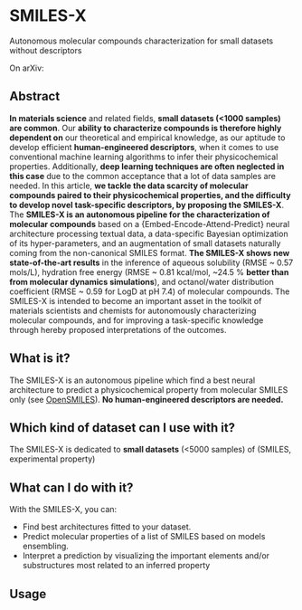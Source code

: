 # SMILES-X
Autonomous molecular compounds characterization for small datasets without descriptors

On arXiv:

## Abstract
**In materials science** and related fields, **small datasets (<1000 samples) are common**. Our **ability to characterize compounds is therefore highly dependent on** our theoretical and empirical knowledge, as our aptitude to develop efficient **human-engineered descriptors**, when it comes to use conventional machine learning algorithms to infer their physicochemical properties. Additionally, **deep learning techniques are often neglected in this case** due to the common acceptance that a lot of data samples are needed. In this article, **we tackle the data scarcity of molecular compounds paired to their physicochemical properties, and the difficulty to develop novel task-specific descriptors, by proposing the SMILES-X**. The **SMILES-X is an autonomous pipeline for the characterization of molecular compounds** based on a {Embed-Encode-Attend-Predict} neural architecture processing textual data, a data-specific Bayesian optimization of its hyper-parameters, and an augmentation of small datasets naturally coming from the non-canonical SMILES format. **The SMILES-X shows new state-of-the-art results** in the inference of aqueous solubility (RMSE ~ 0.57 mols/L), hydration free energy (RMSE ~ 0.81 kcal/mol, ~24.5 % **better than from molecular dynamics simulations**), and octanol/water distribution coefficient (RMSE ~ 0.59 for LogD at pH 7.4) of molecular compounds. The SMILES-X is intended to become an important asset in the toolkit of materials scientists and chemists for autonomously characterizing molecular compounds, and for improving a task-specific knowledge through hereby proposed interpretations of the outcomes. 

## What is it?
The SMILES-X is an autonomous pipeline which find a best neural architecture to predict a physicochemical property from molecular SMILES only (see [OpenSMILES](http://opensmiles.org/opensmiles.html)). **No human-engineered descriptors are needed.**

## Which kind of dataset can I use with it?
The SMILES-X is dedicated to **small datasets** (<5000 samples) of (SMILES, experimental property)

## What can I do with it?
With the SMILES-X, you can:
* Find best architectures fitted to your dataset.
* Predict molecular properties of a list of SMILES based on models ensembling.
* Interpret a prediction by visualizing the important elements and/or substructures most related to an inferred property

## Usage
